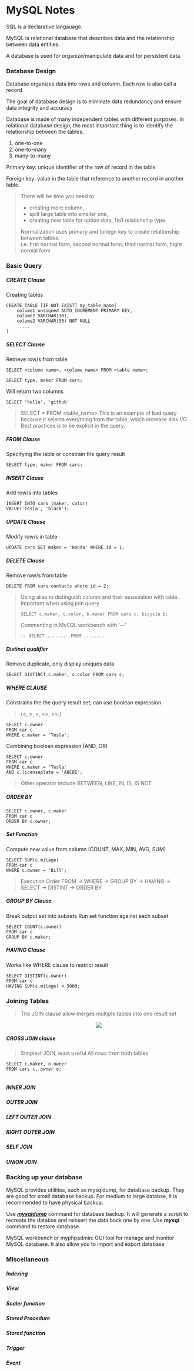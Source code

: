
# MySQL Notes


SQL is a declarative langauage.


MySQL is relational database that describes data and the relationship between data entities.


A database is used for organize/manipulate data and for persistent data.


### Database Design 

Database organizes data into rows and column. Each row is also call a record. 

The goal of database design is to eliminate data redundancy and ensure data integrity and accuracy


Database is made of many independent tables with different purposes. In relational database design, the most important thing is to identify the relationship between the tables. 

1. one-to-one
2. one-to-many
3. many-to-many


Primary key: unique identifier of the row of record in the table

Foreign key: value in the table that reference to another record in another table. 

> There will be time you need to
>  - creating more column, 
>  - split large table into smaller one, 
>  - creating new table for option data, 1to1 relationship type. 
> 
> Normalization uses primary and foriegn key to create relationship between tables.  
> i.e. first normal form, second normal form, third normal form, hight normal form



### Basic Query

##### CREATE Clause

Creating tables

~~~~
CREATE TABLE [IF NOT EXIST] my_table_name(
	colume1 unsigned AUTO_INCREMENT PRIMARY KEY,
	colume2 VARCHAR(30),
	colume2 VARCHAR(50) NOT NULL
	.....
)

~~~~




##### SELECT Clause

Retrieve row/s from table 

~~~~
SELECT <column name>, <colume name> FROM <table name>;
~~~~

~~~~
SELECT type, maker FROM cars;
~~~~

Will return two columns
~~~~
SELECT 'hello', 'github'
~~~~


> SELECT * FROM <table_name>
> This is an example of bad query because it selects everything from the table, which increase disk I/O
> Best practices is to be explicit in the query. 

##### FROM Clause

Specifying the table or constrain the query result

~~~~
SELECT type, maker FROM cars;
~~~~

##### INSERT Clause

Add row/s into tables

~~~~
INSERT INTO cars (maker, color)
VALUE('Tesla', 'black');
~~~~

##### UPDATE Clause

Modify row/s in table

~~~~
UPDATE cars SET maker = 'Honda' WHERE id = 1;
~~~~

##### DELETE Clause

Remove row/s from table

~~~~
DELETE FROM cars contacts where id = 2;
~~~~

> Using alias to distinguish column and their association with table. Important when using join query
> ~~~~ 
> SELECT c.maker, c.color, b.maker FROM cars c, bicycle b;
> ~~~~
>
> Commenting in MySQL workbench with '--'
> ~~~~
> -- SELECT ........ FROM ........
> ~~~~


##### Distinct qualifier 
Remove duplicate, only display uniques data

~~~~ 
SELECT DISTINCT c.maker, c.color FROM cars c;
~~~~


##### WHERE CLAUSE
Constrains the the query result set; can use boolean expression
> (<, >, =, <=, >=,)

~~~~
SELECT c.owner
FROM car c
WHERE c.maker = 'Tesla';
~~~~

Combining boolean expression (AND, OR)
~~~~
SELECT c.owner
FROM car c
WHERE c.maker = 'Tesla' 
AND c.licenseplate = 'ABCDE';
~~~~

> Other operator include BETWEEN, LIKE, IN, IS, IS NOT 


##### ORDER BY

~~~~
SELECT c.owner, c.maker
FROM car c
ORDER BY c.owner;
~~~~


##### Set Function 
Compute new value from column 
(COUNT, MAX, MIN, AVG, SUM)

~~~~
SELECT SUM(c.milage)
FROM car c
WHERE c.owner = 'Bill';
~~~~

> Execution Order
> FROM -> WHERE -> GROUP BY -> HAVING -> SELECT -> DISTINT -> ORDER BY


##### GROUP BY Clause
Break output set into subsets 
Run set function against each subset 

~~~~
SELECT COUNT(c.owner)
FROM car c
GROUP BY c.maker;
~~~~


##### HAVING Clause
Works like WHERE clause to restrict result 

~~~~
SELECT DISTINT(c.owner)
FROM car c
HAVING SUM(c.milage) < 5000;
~~~~




### Joining Tables

> The JOIN clause allow merges multiple tables into one result set


<p align="center">
  <img src="https://i.stack.imgur.com/UI25E.jpg">
  <br/>
</p>

##### CROSS JOIN clause

> Simplest JOIN, least useful 
> All rows from both tables 

~~~~
SELECT c.maker, o.owner
FROM cars c, owner o;


~~~~


##### INNER JOIN 


##### OUTER JOIN 

##### LEFT OUTER JOIN 


##### RIGHT OUTER JOIN 


##### SELF JOIN 

##### UNION JOIN 


### Backing up your database

MySQL provides utilities, such as mysqldump, for database backup. They are good for small database backup. For medium to large databse, it is recommended to have physical backup. 


Use [**_mysqldump_**](https://dev.mysql.com/doc/refman/8.0/en/mysqldump.html) command for database backup. It will generate a script to recreate the databse and reinsert the data back one by one. 
Use **_mysql_** command to restore database.



MySQL workbench or myphpadmin: GUI tool for manage and monitor MySQL database. It also allow you to import and export database


### Miscellaneous 

##### Indexing

##### View

##### Scaler function 

##### Stored Procedure


##### Stored function

##### Trigger

##### Event


